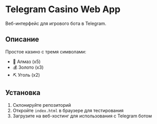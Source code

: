 # Telegram Casino Web App

Веб-интерфейс для игрового бота в Telegram.

## Описание

Простое казино с тремя символами:
- 💎 Алмаз (x5)
- 💰 Золото (x3)
- ⛏️ Уголь (x2)

## Установка

1. Склонируйте репозиторий
2. Откройте `index.html` в браузере для тестирования
3. Загрузите на веб-хостинг для использования с Telegram ботом

